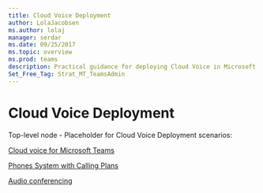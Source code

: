 ```yaml
---
title: Cloud Voice Deployment
author: LolaJacobsen
ms.author: lolaj
manager: serdar
ms.date: 09/25/2017
ms.topic: overview
ms.prod: teams
description: Practical guidance for deploying Cloud Voice in Microsoft Teams.
Set_Free_Tag: Strat_MT_TeamsAdmin
---
```


Cloud Voice Deployment
======================

Top-level node - Placeholder for Cloud Voice Deployment scenarios:

[Cloud voice for Microsoft Teams](Cloud_Voice_for_Microsoft_Teams.md)

[Phones System with Calling Plans](Phones_System_With_Calling_Plans.md)

[Audio conferencing](Audio_Conferencing.md)
